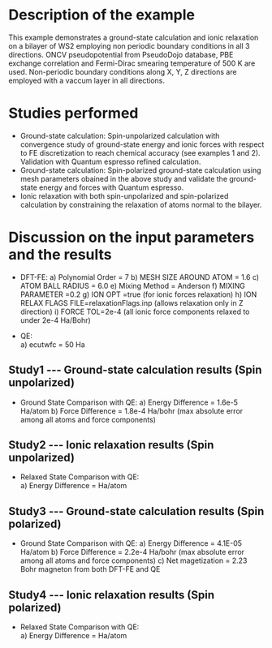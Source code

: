 Description of the example
==========================
This example demonstrates a ground-state calculation and ionic relaxation on a bilayer of WS2 employing non periodic boundary conditions in all 3 directions.
ONCV pseudopotential from PseudoDojo database, PBE exchange correlation and Fermi-Dirac smearing temperature of 500 K are used. Non-periodic boundary conditions along X, Y, Z directions are
employed with a vaccum layer in all directions.

Studies performed
=======================
* Ground-state calculation: Spin-unpolarized calculation with convergence study of ground-state energy and ionic forces with respect to FE discretization to reach chemical accuracy (see examples 1 and 2). Validation with Quantum espresso refined calculation.
* Ground-state calculation: Spin-polarized ground-state calculation using mesh parameters obained in the above study and validate the ground-state energy and forces with Quantum espresso.
* Ionic relaxation with both spin-unpolarized and spin-polarized calculation by constraining the relaxation of atoms normal to the bilayer.


Discussion on the input parameters and the results
===================================================
* DFT-FE:
        a) Polynomial Order      = 7
        b) MESH SIZE AROUND ATOM  = 1.6
        c) ATOM BALL RADIUS         = 6.0
        e) Mixing Method            = Anderson
        f) MIXING PARAMETER          =0.2
        g) ION OPT =true (for ionic forces relaxation)
        h) ION RELAX FLAGS FILE=relaxationFlags.inp (allows relaxation only in Z direction)
        i) FORCE TOL=2e-4 (all ionic force components relaxed to under 2e-4 Ha/Bohr)
        
* QE:  
        a) ecutwfc                  = 50 Ha    

Study1 --- Ground-state calculation results (Spin unpolarized)
-------------------------------------------
* Ground State Comparison with QE:
    a) Energy Difference = 1.6e-5  Ha/atom
    b) Force Difference =  1.8e-4 Ha/bohr (max absolute error among all atoms and force components)

Study2 --- Ionic relaxation results (Spin unpolarized)
-----------------------------------
* Relaxed State Comparison with QE:  
    a) Energy Difference =  Ha/atom  

Study3 --- Ground-state calculation results (Spin polarized)
-------------------------------------------
* Ground State Comparison with QE:
    a) Energy Difference = 4.1E-05 Ha/atom
    b) Force Difference =  2.2e-4 Ha/bohr (max absolute error among all atoms and force components)
    c) Net magetization = 2.23 Bohr magneton from both DFT-FE and QE

Study4 --- Ionic relaxation results (Spin polarized)
-----------------------------------
* Relaxed State Comparison with QE:  
    a) Energy Difference =  Ha/atom  
